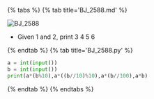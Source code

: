 
{% tabs %}
{% tab title='BJ_2588.md' %}

![BJ_2588](images/20210227_030614.png)

* Given 1 and 2, print 3 4 5 6

{% endtab %}
{% tab title='BJ_2588.py' %}

```py
a = int(input())
b = int(input())
print(a*(b%10),a*((b//10)%10),a*(b//100),a*b)
```

{% endtab %}
{% endtabs %}